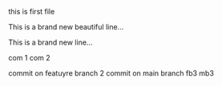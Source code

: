 this is first file


This is a brand new beautiful line...

This is a brand new line...

com 1
com 2

commit on featuyre branch 2
commit on main branch
fb3
mb3

